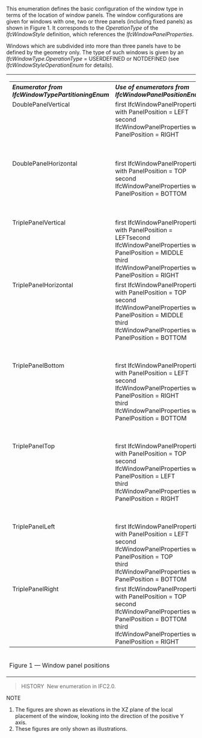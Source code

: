 This enumeration defines the basic configuration of the window type in terms of the location of window panels. The window configurations are given for windows with one, two or three panels (including fixed panels) as shown in Figure 1. It corresponds to the _OperationType_ of the _IfcWindowStyle_ definition, which references the _IfcWindowPanelProperties_.

Windows which are subdivided into more than three panels have to be defined by the geometry only. The type of such windows is given by an _IfcWindowType.OperationType_ = USERDEFINED or NOTDEFINED (see _IfcWindowStyleOperationEnum_ for details).

<table><tr><td>
 <table class="gridtable"> 
	<tr valign="top"> 
	  <th width="30%" valign="top" align="left"><i>Enumerator from IfcWindowTypePartitioningEnum</i></th> 
	  <th width="30%" valign="top" align="left"><i>Use of enumerators from IfcWindowPanelPositionEnum</i></th> 
	  <th width="23%" valign="top" align="left"><i>Figure</i></th> 
	</tr> 
	<tr valign="top"> 
	  <td width="30%" valign="top" align="left">DoublePanelVertical</td> 
	  <td width="30%" valign="top" align="left">first
		 IfcWindowPanelProperties with PanelPosition = LEFT<br>second
		 IfcWindowPanelProperties with PanelPosition = RIGHT</td> 
	  <td width="23%" valign="top" align="left"><img src="../../../../../../figures/ifcwindowpanelpositionenum-fig01.gif" width="152" height="151" border="0"></td> 
	</tr> 
	<tr valign="top"> 
	  <td width="30%" valign="top" align="left">DoublePanelHorizontal</td> 
	  <td width="30%" valign="top" align="left">first
		 IfcWindowPanelProperties with PanelPosition = TOP<br>second
		 IfcWindowPanelProperties with PanelPosition = BOTTOM</td> 
	  <td width="23%" valign="top" align="left"><img src="../../../../../../figures/ifcwindowpanelpositionenum-fig02.gif" width="152" height="151" border="0"></td> 
	</tr> 
	<tr valign="top"> 
	  <td width="30%" valign="top" align="left">TriplePanelVertical</td> 
	  <td width="30%" valign="top" align="left">first
		 IfcWindowPanelProperties with PanelPosition = LEFT<be>second
		 IfcWindowPanelProperties with PanelPosition = MIDDLE<br>third
		 IfcWindowPanelProperties with PanelPosition = RIGHT</be></td> 
	  <td width="23%" valign="top" align="left"><img src="../../../../../../figures/ifcwindowpanelpositionenum-fig03.gif" width="209" height="152" border="0"></td> 
	</tr> 
	<tr valign="top"> 
	  <td width="30%" valign="top" align="left">TriplePanelHorizontal </td> 
	  <td width="30%" valign="top" align="left">first
		 IfcWindowPanelProperties with PanelPosition = TOP<br>second
		 IfcWindowPanelProperties with PanelPosition = MIDDLE<br>third
		 IfcWindowPanelProperties with PanelPosition = BOTTOM</td> 
	  <td width="23%" valign="top" align="left"><img src="../../../../../../figures/ifcwindowpanelpositionenum-fig04.gif" width="151" height="208" border="0"></td> 
	</tr> 
	<tr valign="top"> 
	  <td width="30%" valign="top" align="left">TriplePanelBottom</td> 
	  <td width="30%" valign="top" align="left">first
		 IfcWindowPanelProperties with PanelPosition = LEFT<br>second
		 IfcWindowPanelProperties with PanelPosition = RIGHT<br>third
		 IfcWindowPanelProperties with PanelPosition = BOTTOM</td> 
	  <td width="23%" valign="top" align="left"><img src="../../../../../../figures/ifcwindowpanelpositionenum-fig05.gif" width="151" height="208" border="0"></td> 
	</tr> 
	<tr valign="top"> 
	  <td width="30%" valign="top" align="left">TriplePanelTop</td> 
	  <td width="30%" valign="top" align="left">first
		 IfcWindowPanelProperties with PanelPosition = TOP<br>second
		 IfcWindowPanelProperties with PanelPosition = LEFT<br>third
		 IfcWindowPanelProperties with PanelPosition = RIGHT</td> 
	  <td width="23%" valign="top" align="left"><img src="../../../../../../figures/ifcwindowpanelpositionenum-fig06.gif" width="151" height="208" border="0"></td> 
	</tr> 
	<tr valign="top"> 
	  <td width="30%" valign="top" align="left">TriplePanelLeft</td> 
	  <td width="30%" valign="top" align="left">first
		 IfcWindowPanelProperties with PanelPosition = LEFT<br>second
		 IfcWindowPanelProperties with PanelPosition = TOP<br>third
		 IfcWindowPanelProperties with PanelPosition = BOTTOM</td> 
	  <td width="23%" valign="top" align="left"><img src="../../../../../../figures/ifcwindowpanelpositionenum-fig07.gif" width="209" height="152" border="0"></td> 
	</tr> 
	<tr valign="top"> 
	  <td width="30%" valign="top" align="left">TriplePanelRight</td> 
	  <td width="30%" valign="top" align="left">first
		 IfcWindowPanelProperties with PanelPosition = TOP<br>second
		 IfcWindowPanelProperties with PanelPosition = BOTTOM<br>third
		 IfcWindowPanelProperties with PanelPosition = RIGHT</td> 
	  <td width="23%" valign="top" align="left"><img src="../../../../../../figures/ifcwindowpanelpositionenum-fig08.gif" width="209" height="152" border="0"></td> 
	</tr> 
 </table> 
</td></tr>
<tr><td><p class="figure">Figure 1 &mdash; Window panel positions</p></td></tr>
</table>

> HISTORY&nbsp; New enumeration in IFC2.0.

NOTE

1. The figures are shown as elevations in the XZ plane of the local placement of the window, looking into the direction of the positive Y axis.
2. These figures are only shown as illustrations.
